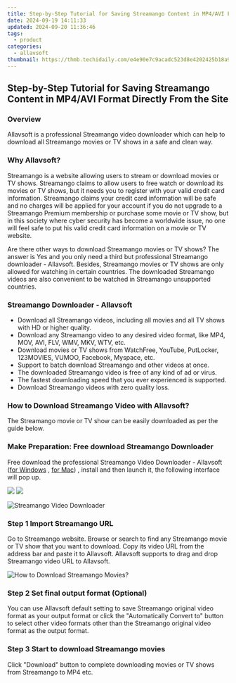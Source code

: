 ```yaml
---
title: Step-by-Step Tutorial for Saving Streamango Content in MP4/AVI Format Directly From the Site
date: 2024-09-19 14:11:33
updated: 2024-09-20 11:36:46
tags:
  - product
categories:
  - allavsoft
thumbnail: https://thmb.techidaily.com/e4e90e7c9acadc523d8e4202425b18a9d8056d3f1cd618361a73d2cd13f94e4f.jpg
---
```


## Step-by-Step Tutorial for Saving Streamango Content in MP4/AVI Format Directly From the Site

### Overview

Allavsoft is a professional Streamango video downloader which can help to download all Streamango movies or TV shows in a safe and clean way.

### Why Allavsoft?

Streamango is a website allowing users to stream or download movies or TV shows. Streamango claims to allow users to free watch or download its movies or TV shows, but it needs you to register with your valid credit card information. Streamango claims your credit card information will be safe and no charges will be applied for your account if you do not upgrade to a Streamango Premium membership or purchase some movie or TV show, but in this society where cyber security has become a worldwide issue, no one will feel safe to put his valid credit card information on a movie or TV website.

Are there other ways to download Streamango movies or TV shows? The answer is Yes and you only need a third but professional Streamango downloader - Allavsoft. Besides, Streamango movies or TV shows are only allowed for watching in certain countries. The downloaded Streamango videos are also convenient to be watched in Streamango unsupported countries.

### Streamango Downloader - Allavsoft

* Download all Streamango videos, including all movies and all TV shows with HD or higher quality.
* Download any Streamango video to any desired video format, like MP4, MOV, AVI, FLV, WMV, MKV, WTV, etc.
* Download movies or TV shows from WatchFree, YouTube, PutLocker, 123MOVIES, VUMOO, Facebook, Myspace, etc.
* Support to batch download Streamango and other videos at once.
* The downloaded Streamango video is free of any kind of ad or virus.
* The fastest downloading speed that you ever experienced is supported.
* Download Streamango videos with zero quality loss.

### How to Download Streamango Video with Allavsoft?

The Streamango movie or TV show can be easily downloaded as per the guide below.

### Make Preparation: Free download Streamango Downloader

Free download the professional Streamango Video Downloader - Allavsoft ([for Windows](https://tools.techidaily.com/allavsoft/products/) , [for Mac](https://tools.techidaily.com/allavsoft/products/)) , install and then launch it, the following interface will pop up.

[![](https://www.allavsoft.com/how-to/../images/how-to/free-download-win.jpg)](https://tools.techidaily.com/allavsoft/products/) [![](https://www.allavsoft.com/how-to/../images/how-to/free-download-mac.jpg)](https://tools.techidaily.com/allavsoft/products/)

![Streamango Video Downloader](https://www.allavsoft.com/how-to/../images/allavsoft/screen-shot-600.jpg)

### Step 1 Import Streamango URL

Go to Streamango website. Browse or search to find any Streamango movie or TV show that you want to download. Copy its video URL from the address bar and paste it to Allavsoft. Allavsoft supports to drag and drop Streamango video URL to Allavsoft.

![How to Download Streamango Movies?](https://www.allavsoft.com/how-to/../images/how-to/download-rtmp-video/download-rtmp-video.jpg)

### Step 2 Set final output format (Optional)

You can use Allavsoft default setting to save Streamango original video format as your output format or click the "Automatically Convert to" button to select other video formats other than the Streamango original video format as the output format.

### Step 3 Start to download Streamango movies

Click "Download" button to complete downloading movies or TV shows from Streamango to MP4 etc.

<ins class="adsbygoogle"
     style="display:block"
     data-ad-format="autorelaxed"
     data-ad-client="ca-pub-7571918770474297"
     data-ad-slot="1223367746"></ins>



<ins class="adsbygoogle"
     style="display:block"
     data-ad-client="ca-pub-7571918770474297"
     data-ad-slot="8358498916"
     data-ad-format="auto"
     data-full-width-responsive="true"></ins>
